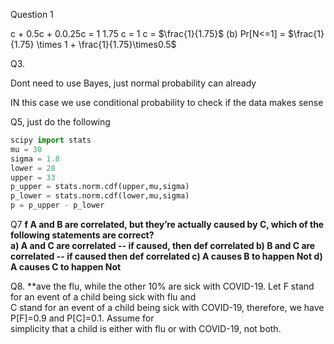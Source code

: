 Question 1

c + 0.5c + 0.0.25c = 1
1.75 c = 1
c = $\frac{1}{1.75}$
(b)
Pr[N<=1] = $\frac{1}{1.75} \times 1 + \frac{1}{1.75}\times0.5$

Q3.

Dont need to use Bayes, just normal probability can already

IN this case we use conditional probability to check if the data makes sense

Q5, just do the following

```python
scipy import stats
mu = 30
sigma = 1.8
lower = 28
upper = 33
p_upper = stats.norm.cdf(upper,mu,sigma)
p_lower = stats.norm.cdf(lower,mu,sigma)
p = p_upper - p_lower
```


Q7
**f A and B are correlated, but they’re actually caused by C, which of the following statements are correct?  
a) A and C are correlated  -- if caused, then def correlated
b) B and C are correlated  -- if caused then def correlated
c) A causes B to happen  Not
d) A causes C to happen Not**

Q8.
**ave the flu, while the other 10% are sick with COVID-19. Let F stand for an event of a child being sick with flu and  
C stand for an event of a child being sick with COVID-19, therefore, we have P[F]=0.9 and P[C]=0.1. Assume for  
simplicity that a child is either with flu or with COVID-19, not both.  
  


